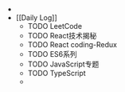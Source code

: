 -
- [[Daily Log]]
	- TODO LeetCode
	- TODO React技术揭秘
	- TODO React coding-Redux
	- TODO ES6系列
	- TODO JavaScript专题
	- TODO TypeScript
	-